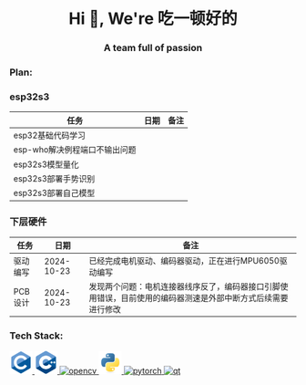 <h1 align="center">Hi 👋, We're 吃一顿好的</h1>
<h3 align="center">A team full of passion</h3>

<h3 align="left">Plan:</h3>
<p align="left">
</p>

###  esp32s3 
| 任务                          | 日期 | 备注 |
| ----------------------------- | ---- | ---- |
| esp32基础代码学习             |      |      |
| esp-who解决例程端口不输出问题 |      |      |
| esp32s3模型量化               |      |      |
| esp32s3部署手势识别           |      |      |
| esp32s3部署自己模型           |      |      |

###  下层硬件
| 任务                          | 日期 | 备注 |
| ----------------------------- | ---- | ---- |
| 驱动编写                       | 2024-10-23 |已经完成电机驱动、编码器驱动，正在进行MPU6050驱动编写|
| PCB设计                        | 2024-10-23 | 发现两个问题：电机连接器线序反了，编码器接口引脚使用错误，目前使用的编码器测速是外部中断方式后续需要进行修改|



<h3 align="left">Tech Stack:</h3>
<p align="left"> <a href="https://www.cprogramming.com/" target="_blank" rel="noreferrer"> <img src="https://raw.githubusercontent.com/devicons/devicon/master/icons/c/c-original.svg" alt="c" width="40" height="40"/> </a> <a href="https://www.w3schools.com/cpp/" target="_blank" rel="noreferrer"> <img src="https://raw.githubusercontent.com/devicons/devicon/master/icons/cplusplus/cplusplus-original.svg" alt="cplusplus" width="40" height="40"/> </a> <a href="https://opencv.org/" target="_blank" rel="noreferrer"> <img src="https://www.vectorlogo.zone/logos/opencv/opencv-icon.svg" alt="opencv" width="40" height="40"/> </a> <a href="https://www.python.org" target="_blank" rel="noreferrer"> <img src="https://raw.githubusercontent.com/devicons/devicon/master/icons/python/python-original.svg" alt="python" width="40" height="40"/> </a> <a href="https://pytorch.org/" target="_blank" rel="noreferrer"> <img src="https://www.vectorlogo.zone/logos/pytorch/pytorch-icon.svg" alt="pytorch" width="40" height="40"/> </a> <a href="https://www.qt.io/" target="_blank" rel="noreferrer"> <img src="https://upload.wikimedia.org/wikipedia/commons/0/0b/Qt_logo_2016.svg" alt="qt" width="40" height="40"/> </a> </p>
